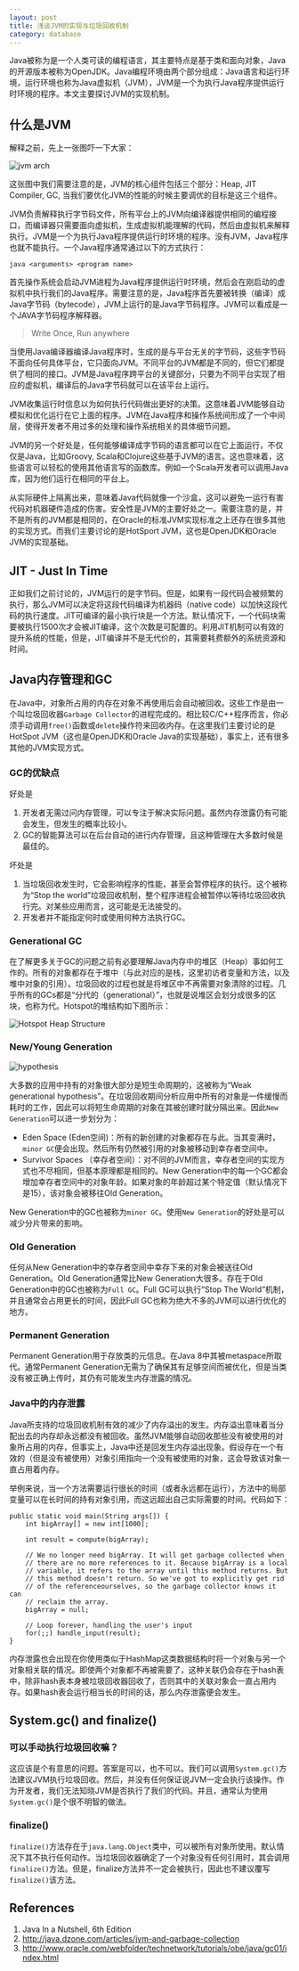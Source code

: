 ```yaml
---
layout: post
title: 浅谈JVM的实现与垃圾回收机制
category: database
---
```


Java被称为是一个人类可读的编程语言，其主要特点是基于类和面向对象，Java的开源版本被称为OpenJDK。Java编程环境由两个部分组成：Java语言和运行环境，运行环境也称为Java虚拟机（JVM），JVM是一个为执行Java程序提供运行时环境的程序。本文主要探讨JVM的实现机制。

<!--more-->

## 什么是JVM

解释之前，先上一张图吓一下大家：

![jvm arch](/img/posts/150321-jvm-arch.PNG)

这张图中我们需要注意的是，JVM的核心组件包括三个部分：Heap, JIT Compiler, GC, 当我们要优化JVM的性能的时候主要调优的目标是这三个组件。

JVM负责解释执行字节码文件，所有平台上的JVM向编译器提供相同的编程接口，而编译器只需要面向虚拟机，生成虚拟机能理解的代码，然后由虚拟机来解释执行。JVM是一个为执行Java程序提供运行时环境的程序。没有JVM，Java程序也就不能执行。一个Java程序通常通过以下的方式执行：
	
	java <arguments> <program name>

首先操作系统会启动JVM进程为Java程序提供运行时环境，然后会在刚启动的虚拟机中执行我们的Java程序。需要注意的是，Java程序首先要被转换（编译）成Java字节码（bytecode），JVM上运行的是Java字节码程序。JVM可以看成是一个JAVA字节码程序解释器。

> Write Once, Run anywhere

当使用Java编译器编译Java程序时，生成的是与平台无关的字节码，这些字节码不面向任何具体平台，它只面向JVM。不同平台的JVM都是不同的，但它们都提供了相同的接口。JVM是Java程序跨平台的关键部分，只要为不同平台实现了相应的虚拟机，编译后的Java字节码就可以在该平台上运行。

JVM收集运行时信息以为如何执行代码做出更好的决策。这意味着JVM能够自动模拟和优化运行在它上面的程序。JVM在Java程序和操作系统间形成了一个中间层，使得开发者不用过多的处理和操作系统相关的具体细节问题。

JVM的另一个好处是，任何能够编译成字节码的语言都可以在它上面运行，不仅仅是Java，比如Groovy, Scala和Clojure这些基于JVM的语言。这也意味着，这些语言可以轻松的使用其他语言写的函数库。例如一个Scala开发者可以调用Java库，因为他们运行在相同的平台上。

从实际硬件上隔离出来，意味着Java代码就像一个沙盒，这可以避免一运行有害代码对机器硬件造成的伤害。安全性是JVM的主要好处之一。需要注意的是，并不是所有的JVM都是相同的，在Oracle的标准JVM实现标准之上还存在很多其他的实现方式。而我们主要讨论的是HotSport JVM，这也是OpenJDK和Oracle JVM的实现基础。

## JIT - Just In Time

正如我们之前讨论的，JVM运行的是字节码。但是，如果有一段代码会被频繁的执行，那么JVM可以决定将这段代码编译为机器码（native code）以加快这段代码的执行速度。JIT可编译的最小执行块是一个方法。默认情况下，一个代码块需要被执行1500次才会被JIT编译，这个次数是可配置的。利用JIT机制可以有效的提升系统的性能，但是，JIT编译并不是无代价的，其需要耗费额外的系统资源和时间。

## Java内存管理和GC

在Java中，对象所占用的内存在对象不再使用后会自动被回收。这些工作是由一个叫垃圾回收器`Garbage Collector`的进程完成的。相比较C/C++程序而言，你必须手动调用`free()`函数或`delete`操作符来回收内存。在这里我们主要讨论的是HotSpot JVM（这也是OpenJDK和Oracle Java的实现基础），事实上，还有很多其他的JVM实现方式。

### GC的优缺点

好处是

1. 开发者无需过问内存管理，可以专注于解决实际问题。虽然内存泄露仍有可能会发生，但发生的概率比较小。
2. GC的智能算法可以在后台自动的进行内存管理，且这种管理在大多数时候是最佳的。

坏处是

1. 当垃圾回收发生时，它会影响程序的性能，甚至会暂停程序的执行。这个被称为“Stop the world”垃圾回收机制，整个程序进程会被暂停以等待垃圾回收执行完。对某些应用而言，这可能是无法接受的。
2. 开发者并不能指定何时或使用何种方法执行GC。

### Generational GC

在了解更多关于GC的问题之前有必要理解Java内存中的堆区（Heap）事如何工作的。所有的对象都存在于堆中（与此对应的是栈，这里初访者变量和方法，以及堆中对象的引用）。垃圾回收的过程也就是将堆区中不再需要对象清除的过程。几乎所有的GCs都是“分代的（generational）”，也就是说堆区会划分成很多的区块，也称为代。Hotspot的堆结构如下图所示：

![Hotspot Heap Structure](/img/posts/150321-jvm-heap.PNG)

### New/Young Generation

![hypothesis](/img/posts/150321-jvm-hypo.PNG)

大多数的应用中持有的对象很大部分是短生命周期的，这被称为“Weak generational hypothesis”。在垃圾回收期间分析应用中所有的对象是一件缓慢而耗时的工作，因此可以将短生命周期的对象在其被创建时就分隔出来。因此`New Generation`可以进一步划分为：

- Eden Space (Eden空间)：所有的新创建的对象都存在与此。当其变满时，`minor GC`便会出现。然后所有仍然被引用的对象被移动到幸存者空间中。
- Survivor Spaces （幸存者空间）：对不同的JVM而言，幸存者空间的实现方式也不尽相同，但基本原理都是相同的。New Generation中的每一个GC都会增加幸存者空间中的对象年龄。如果对象的年龄超过某个特定值（默认情况下是15），该对象会被移往Old Generation。

New Generation中的GC也被称为`minor GC`。使用`New Generation`的好处是可以减少分片带来的影响。

### Old Generation

任何从New Generation中的幸存者空间中幸存下来的对象会被送往Old Generation。Old Generation通常比New Generation大很多。存在于Old Generation中的GC也被称为`Full GC`。Full GC可以执行“Stop The World”机制，并且通常会占用更长的时间，因此Full GC也称为绝大不多的JVM可以进行优化的地方。

### Permanent Generation

Permanent Generation用于存放类的元信息。在Java 8中其被metaspace所取代。通常Permanent Generation无需为了确保其有足够空间而被优化，但是当类没有被正确上传时，其仍有可能发生内存泄露的情况。

### Java中的内存泄露

Java所支持的垃圾回收机制有效的减少了内存溢出的发生。内存溢出意味着当分配出去的内存却永远都没有被回收。虽然JVM能够自动回收那些没有被使用的对象所占用的内存，但事实上，Java中还是回发生内存溢出现象。假设存在一个有效的（但是没有被使用）对象引用指向一个没有被使用的对象，这会导致该对象一直占用着内存。

举例来说，当一个方法需要运行很长的时间（或者永远都在运行），方法中的局部变量可以在长时间的持有对象引用，而这远超出自己实际需要的时间。代码如下：

	public static void main(String args[]) {
		int bigArray[] = new int[1000];
		
		int result = compute(bigArray);

		// We no longer need bigArray. It will get garbage collected when
 		// there are no more references to it. Because bigArray is a local
 		// variable, it refers to the array until this method returns. But
 		// this method doesn't return. So we've got to explicitly get rid
 		// of the referenceourselves, so the garbage collector knows it can
 		// reclaim the array.
		bigArray = null;
		
		// Loop forever, handling the user's input
		for(;;) handle_input(result);
	}

内存泄露也会出现在你使用类似于HashMap这类数据结构时将一个对象与另一个对象相关联的情况。即使两个对象都不再被需要了，这种关联仍会存在于hash表中，除非hash表本身被垃圾回收器回收了，否则其中的关联对象会一直占用内存。如果hash表会运行相当长的时间的话，那么内存泄露便会发生。

## System.gc() and finalize()

### 可以手动执行垃圾回收嘛？

这应该是个有意思的问题。答案是可以，也不可以。我们可以调用`System.gc()`方法建议JVM执行垃圾回收。然后，并没有任何保证说JVM一定会执行该操作。作为开发者，我们无法知晓JVM是否执行了我们的代码。并且，通常认为使用`System.gc()`是个很不明智的做法。

### finalize()

`finalize()`方法存在于`java.lang.Object`类中，可以被所有对象所使用。默认情况下其不执行任何动作。当垃圾回收器确定了一个对象没有任何引用时，其会调用`finalize()`方法。但是，finalize方法并不一定会被执行，因此也不建议覆写`finalize()`该方法。


## References

1. Java In a Nutshell, 6th Edition
2. http://java.dzone.com/articles/jvm-and-garbage-collection
3. http://www.oracle.com/webfolder/technetwork/tutorials/obe/java/gc01/index.html